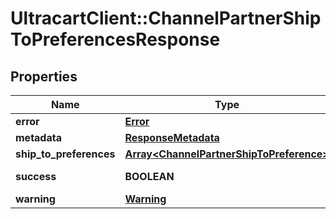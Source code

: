 # UltracartClient::ChannelPartnerShipToPreferencesResponse

## Properties
Name | Type | Description | Notes
------------ | ------------- | ------------- | -------------
**error** | [**Error**](Error.md) |  | [optional] 
**metadata** | [**ResponseMetadata**](ResponseMetadata.md) |  | [optional] 
**ship_to_preferences** | [**Array&lt;ChannelPartnerShipToPreference&gt;**](ChannelPartnerShipToPreference.md) | ship_to_preferences | [optional] 
**success** | **BOOLEAN** | Indicates if API call was successful | [optional] 
**warning** | [**Warning**](Warning.md) |  | [optional] 



